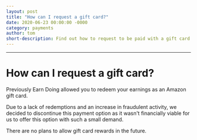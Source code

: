 ```yaml
---
layout: post
title: "How can I request a gift card?"
date: 2020-06-23 00:00:00 -0000
category: payments
author: tom
short-description: Find out how to request to be paid with a gift card.
---
```


-----

# How can I request a gift card?

Previously Earn Doing allowed you to redeem your earnings as an Amazon gift card. 

Due to a lack of redemptions and an increase in fraudulent activity, we decided to discontinue this payment option as it wasn't financially viable for us to offer this option with such a small demand. 

There are no plans to allow gift card rewards in the future.